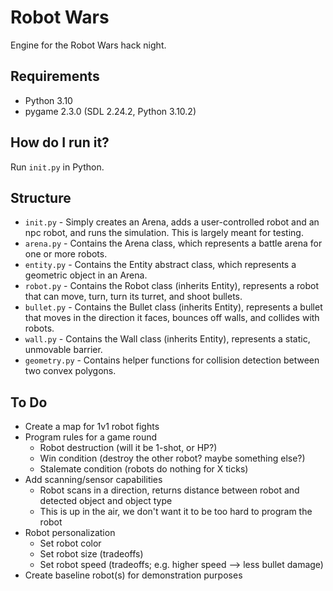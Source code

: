 # Robot Wars

Engine for the Robot Wars hack night.

## Requirements

* Python 3.10
* pygame 2.3.0 (SDL 2.24.2, Python 3.10.2)

## How do I run it?

Run `init.py` in Python.

## Structure

* `init.py` - Simply creates an Arena, adds a user-controlled robot and an npc robot, and runs the simulation. This is largely meant for testing.
* `arena.py` - Contains the Arena class, which represents a battle arena for one or more robots.
* `entity.py` - Contains the Entity abstract class, which represents a geometric object in an Arena.
* `robot.py` - Contains the Robot class (inherits Entity), represents a robot that can move, turn, turn its turret, and shoot bullets.
* `bullet.py` - Contains the Bullet class (inherits Entity), represents a bullet that moves in the direction it faces, bounces off walls, and collides with robots.
* `wall.py` - Contains the Wall class (inherits Entity), represents a static, unmovable barrier.
* `geometry.py` - Contains helper functions for collision detection between two convex polygons.

## To Do

* Create a map for 1v1 robot fights
* Program rules for a game round
    * Robot destruction (will it be 1-shot, or HP?)
    * Win condition (destroy the other robot? maybe something else?)
    * Stalemate condition (robots do nothing for X ticks)
* Add scanning/sensor capabilities
    * Robot scans in a direction, returns distance between robot and detected object and object type
    * This is up in the air, we don't want it to be too hard to program the robot
* Robot personalization
    * Set robot color
    * Set robot size (tradeoffs)
    * Set robot speed (tradeoffs; e.g. higher speed --> less bullet damage)
* Create baseline robot(s) for demonstration purposes
